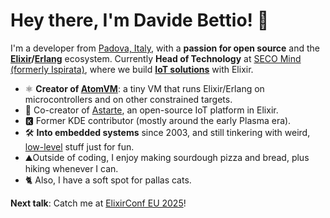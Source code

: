 # Hey there, I'm Davide Bettio! 👋

I'm a developer from [Padova, Italy](https://www.openstreetmap.org/#map=12/45.3986/11.8309),
with a **passion for open source** and the
**[Elixir](https://elixir-lang.org/)/[Erlang](https://www.erlang.org/)** ecosystem.
Currently **Head of Technology** at [SECO Mind (formerly Ispirata)](https://github.com/secomind),
where we build **[IoT solutions](https://github.com/astarte-platform/astarte)** with Elixir.

- ⚛ **Creator of [AtomVM](https://github.com/atomvm/AtomVM)**: a tiny VM that
runs Elixir/Erlang on microcontrollers and on other constrained targets.
- 🦁 Co-creator of [Astarte](https://github.com/astarte-platform/astarte), an open-source IoT platform
in Elixir.
- 🅺 Former KDE contributor (mostly around the early Plasma era).
- 🛠 **Into embedded systems** since 2003, and still tinkering with weird,
[low-level](https://github.com/bettio/FluxOS/) stuff just for fun.
- ⛰️Outside of coding, I enjoy making sourdough pizza and bread, plus hiking whenever I can.
- 🐈 Also, I have a soft spot for pallas cats.

**Next talk**: Catch me at [ElixirConf EU 2025](https://www.elixirconf.eu/keynotes/the-atomvm-and-new-horizons-for-elixir/)!

